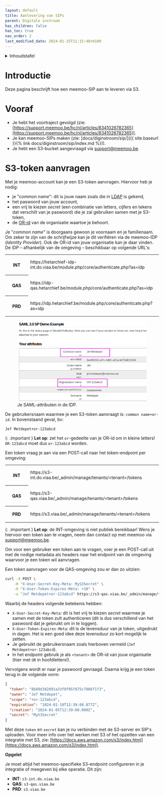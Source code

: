 ```yaml
---
layout: default
title: Aanlevering van SIPs
parent: Digitale instroom
has_children: false
has_toc: true
nav_order: 2
last_modified_date: 2024-01-25T11:15:40+0100
---
```


<details markdown="block">
  <summary>
    Inhoudstafel
  </summary>
  {: .text-delta }
1. TOC
{:toc}
</details>


# Introductie

Deze pagina beschrijft hoe een meemoo-SIP aan te leveren via S3.

# Vooraf

* Je hebt het voortraject gevolgd (zie: [https://support.meemoo.be/hc/nl/articles/8341026782365](https://support.meemoo.be/hc/nl/articles/8341026782365)).
* Je kan meemoo-SIPs maken (zie: [docs/diginstroom/sip/]({{ site.baseurl }}{% link docs/diginstroom/sip/index.md %})).
* Je hebt een S3-bucket aangevraagd via [support@meemoo.be](mailto:support@meemoo.be).

# S3-token aanvragen

Met je meemoo-account kan je een S3-token aanvragen. Hiervoor heb je nodig:

* je "_common name_": dit is jouw naam zoals die in [LDAP](https://nl.wikipedia.org/wiki/Lightweight_Directory_Access_Protocol) is gekend,
* het paswoord van jouw account,
* een vrij te kiezen _secret_ (een combinatie van letters, cijfers en tekens dat verschilt van je paswoord) die je zal gebruiken samen met je S3-token,
* de [OR-id](https://support.meemoo.be/hc/nl/articles/6089958726673-Communicatie-over-mijn-organisatie#hoe-vermeldt-meemoo-mijn-organisatienaam-op-interne-en-externe-platformen) van de organisatie waartoe je behoort.

Je "_common name_" is doorgaans gewoon je voornaam en je familienaam. Om zeker te zijn van de schrijfwijze kan je dit verifiëren via de meemoo-IDP (_Identity Provider_). Ook de OR-id van jouw organisatie kan je daar vinden. De IDP – afhankelijk van de omgeving – beschikbaar op volgende URL's:

<table >
  <colgroup>
    <col style="width: 15%;">
    <col style="width: 85%;">
  </colgroup>
  <tbody>
    <tr>
      <th>
        <p style="text-align: center;"><strong>INT</strong></p>
      </th>
      <td>
        <p>https://hetarchief-idp-int.do.viaa.be/module.php/core/authenticate.php?as=idp</p>
      </td>
    </tr>
    <tr>
      <th>
        <p style="text-align: center;"><strong>QAS</strong></p>
      </th>
      <td>
        <p>https://idp-qas.hetarchief.be/module.php/core/authenticate.php?as=idp</p>
      </td>
    </tr>
    <tr>
      <th>
        <p style="text-align: center;"><strong>PRD</strong></p>
      </th>
      <td>
        <p>https://idp.hetarchief.be/module.php/core/authenticate.php?as=idp</p>
      </td>
    </tr>
  </tbody>
</table>

<figure class="mx-auto">
  <img src="../../assets/images_spec/saml-attributes.png" alt="SAML attributen" /> 
  <figcaption>Je SAML-attributen in de IDP.</figcaption>
</figure>

De gebruikersnaam waarmee je een S3-token aanvraagt is: `common name+or-id`. In bovenstaand geval, bv:

```
Jef Metdepet+or-123abcd
```

{: .important }
**Let op**: zet het `or`\-gedeelte van je OR-id om in kleine letters! `OR-123abcd` moet dus `or-123abcd` worden.

Een token vraag je aan via een POST-call naar het token-endpoint per omgeving:

<table >
  <colgroup>
    <col style="width: 15%;">
    <col style="width: 85%;">
  </colgroup>
  <tbody>
    <tr>
      <th>
        <p style="text-align: center;"><strong>INT</strong></p>
      </th>
      <td>
        <p>https://s3-int.do.viaa.be/_admin/manage/tenants/&lt;tenant&gt;/tokens</p>
      </td>
    </tr>
    <tr>
      <th>
        <p style="text-align: center;"><strong>QAS</strong></p>
      </th>
      <td>
        <p>https://s3-qas.viaa.be/_admin/manage/tenants/&lt;tenant&gt;/tokens</p>
      </td>
    </tr>
    <tr>
      <th>
        <p style="text-align: center;"><strong>PRD</strong></p>
      </th>
      <td>
        <p>https://s3.viaa.be/_admin/manage/tenants/&lt;tenant&gt;/tokens</p>
      </td>
    </tr>
  </tbody>
</table>

{: .important }
**Let op**: de INT-omgeving is niet publiek bereikbaar! Wens je hiervoor een token aan te vragen, neem dan contact op met meemoo via [support@meemoo.be](mailto:support@meemoo.be).

Om voor een gebruiker een token aan te vragen, voer je een POST-call uit met de nodige metadata als headers naar het endpoint van de omgeving waarvoor je een token wil aanvragen.

Een token aanvragen voor de QAS-omgeving zou er dan zo uitzien:

```bash
curl -X POST \
    -H "X-User-Secret-Key-Meta: MyS3Secret" \
    -H "X-User-Token-Expires-Meta: +10" \
    -u "Jef Metdepet+or-123abcd" https://s3-qas.viaa.be/_admin/manage/tenants/OR-123abcd/tokens
```

Waarbij de headers volgende betekenis hebben:

*   `X-User-Secret-Key-Meta`: dit is het vrij te kiezen _secret_ waarmee je samen met de token zult authenticeren (dit is dus verschillend van het paswoord dat je gebruikt om in te loggen).
*   `X-User-Token-Expires-Meta`: dit is de levensduur van je token, uitgedrukt in dagen. Het is een goed idee deze levensduur zo kort mogelijk te zetten.
*   Je gebruikt de gebruikersnaam zoals hierboven vermeld (`Jef Metdepet+or-123abcd`).
*   In het endpoint gebruik je als `<tenant>` de OR-id van jouw organisatie (hier met `OR` in hoofdletters!).


Vervolgens wordt er naar je paswoord gevraagd. Daarna krijg je een token terug in de volgende vorm:

```json
{
  "token": "8b89d382891a33f8f05f875c7086f1f3",
  "owner": "Jef Metdepet",
  "scope": "+or-123abcd",
  "expiration": "2024-01-10T12:39:08.877Z",
  "creation": "2024-01-05T12:39:08.000Z",
  "secret": "MyS3Secret"
}
```

Met deze `token` en `secret` kan je nu verbinden met de S3-server en SIP's uploaden. Voor meer info over het werken met S3 of het opzetten van een integratie met S3, zie: [https://docs.aws.amazon.com/s3/index.html](https://docs.aws.amazon.com/s3/index.html).

**Opgelet**

Je moet altijd het meemoo-specifieke S3-endpoint configureren in je integratie of meegeven bij elke operatie. Dit zijn:

*   **INT**: `s3-int.do.viaa.be`
*   **QAS**: `s3-qas.viaa.be`
*   **PRD**: `s3.viaa.be`
